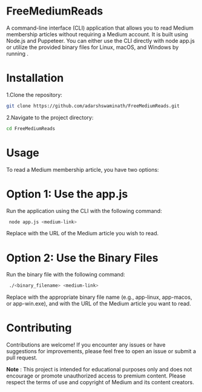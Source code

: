 # FreeMediumReads
<p>
  A command-line interface (CLI) application that allows you to read Medium membership articles without requiring a Medium account. 
  It is built using Node.js and Puppeteer. 
  You can either use the CLI directly with node app.js <medium-link> or utilize the provided binary files for Linux, macOS, and Windows by running <filename> <medium-link>.
</p>
  
# Installation
  
 1.Clone the repository:
  
  ```bash
  git clone https://github.com/adarshswaminath/FreeMediumReads.git
  ```
  
 2.Navigate to the project directory:
  ```bash
  cd FreeMediumReads
```
 # Usage
  
  To read a Medium membership article, you have two options:
  
  # Option 1: Use the app.js
  
  Run the application using the CLI with the following command:
  
 ```bash
  node app.js <medium-link>
```
  
 Replace <medium-link> with the URL of the Medium article you wish to read.
  
# Option 2: Use the Binary Files
 Run the binary file with the following command:
 ```bash
  ./<binary_filename> <medium-link>
```
  
 Replace <filename> with the appropriate binary file name (e.g., app-linux, app-macos, or app-win.exe), and <medium-link> with the URL of the Medium article you want to read.
  
# Contributing
  
Contributions are welcome! If you encounter any issues or have suggestions for improvements, please feel free to open an issue or submit a pull request.
  
  
**Note** : This project is intended for educational purposes only and does not encourage or promote unauthorized access to premium content. Please respect the terms of use and copyright of Medium and its content creators.
